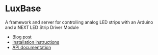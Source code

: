 # LuxBase
A framework and server for controlling analog LED strips with an Arduino and a NEXT LED Strip Driver Module

* [Blog post](http://www.kienankb.com/luxbase-diy-smart-lighting/)
* [Installation instructions](https://github.com/kienankb/LuxBase/wiki/Installation)
* [API documentation](https://github.com/kienankb/LuxBase/wiki/API-Documentation)
